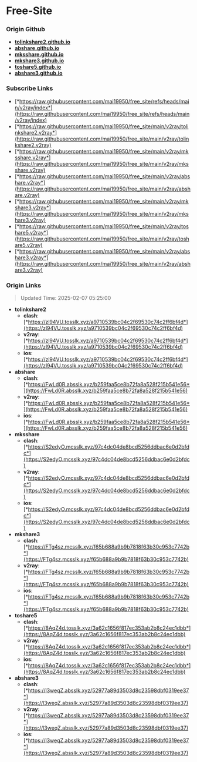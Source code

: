 # Free-Site

### Origin Github

- [**tolinkshare2.github.io**](https://github.com/tolinkshare2/tolinkshare2.github.io)
- [**abshare.github.io**](https://github.com/abshare/abshare.github.io)
- [**mksshare.github.io**](https://github.com/mksshare/mksshare.github.io)
- [**mkshare3.github.io**](https://github.com/mkshare3/mkshare3.github.io)
- [**toshare5.github.io**](https://github.com/toshare5/toshare5.github.io)
- [**abshare3.github.io**](https://github.com/abshare3/abshare3.github.io)

### Subscribe Links

- [*https://raw.githubusercontent.com/mai19950/free_site/refs/heads/main/v2ray/index*](https://raw.githubusercontent.com/mai19950/free_site/refs/heads/main/v2ray/index)
- [*https://raw.githubusercontent.com/mai19950/free_site/main/v2ray/tolinkshare2.v2ray*](https://raw.githubusercontent.com/mai19950/free_site/main/v2ray/tolinkshare2.v2ray)
- [*https://raw.githubusercontent.com/mai19950/free_site/main/v2ray/mksshare.v2ray*](https://raw.githubusercontent.com/mai19950/free_site/main/v2ray/mksshare.v2ray)
- [*https://raw.githubusercontent.com/mai19950/free_site/main/v2ray/abshare.v2ray*](https://raw.githubusercontent.com/mai19950/free_site/main/v2ray/abshare.v2ray)
- [*https://raw.githubusercontent.com/mai19950/free_site/main/v2ray/mkshare3.v2ray*](https://raw.githubusercontent.com/mai19950/free_site/main/v2ray/mkshare3.v2ray)
- [*https://raw.githubusercontent.com/mai19950/free_site/main/v2ray/toshare5.v2ray*](https://raw.githubusercontent.com/mai19950/free_site/main/v2ray/toshare5.v2ray)
- [*https://raw.githubusercontent.com/mai19950/free_site/main/v2ray/abshare3.v2ray*](https://raw.githubusercontent.com/mai19950/free_site/main/v2ray/abshare3.v2ray)

### Origin Links

> Updated Time: 2025-02-07 05:25:00

- **tolinkshare2**
  - **clash**: [*https://zl94VU.tosslk.xyz/a9710539bc04c2f69530c74c2ff6bf4d*](https://zl94VU.tosslk.xyz/a9710539bc04c2f69530c74c2ff6bf4d)
  - **v2ray**: [*https://zl94VU.tosslk.xyz/a9710539bc04c2f69530c74c2ff6bf4d*](https://zl94VU.tosslk.xyz/a9710539bc04c2f69530c74c2ff6bf4d)
  - **ios**: [*https://zl94VU.tosslk.xyz/a9710539bc04c2f69530c74c2ff6bf4d*](https://zl94VU.tosslk.xyz/a9710539bc04c2f69530c74c2ff6bf4d)
- **abshare**
  - **clash**: [*https://FwLd0R.absslk.xyz/b259faa5ce8b72fa8a528f215b541e56*](https://FwLd0R.absslk.xyz/b259faa5ce8b72fa8a528f215b541e56)
  - **v2ray**: [*https://FwLd0R.absslk.xyz/b259faa5ce8b72fa8a528f215b541e56*](https://FwLd0R.absslk.xyz/b259faa5ce8b72fa8a528f215b541e56)
  - **ios**: [*https://FwLd0R.absslk.xyz/b259faa5ce8b72fa8a528f215b541e56*](https://FwLd0R.absslk.xyz/b259faa5ce8b72fa8a528f215b541e56)
- **mksshare**
  - **clash**: [*https://S2edyO.mcsslk.xyz/97c4dc04de8bcd5256ddbac6e0d2bfdc*](https://S2edyO.mcsslk.xyz/97c4dc04de8bcd5256ddbac6e0d2bfdc)
  - **v2ray**: [*https://S2edyO.mcsslk.xyz/97c4dc04de8bcd5256ddbac6e0d2bfdc*](https://S2edyO.mcsslk.xyz/97c4dc04de8bcd5256ddbac6e0d2bfdc)
  - **ios**: [*https://S2edyO.mcsslk.xyz/97c4dc04de8bcd5256ddbac6e0d2bfdc*](https://S2edyO.mcsslk.xyz/97c4dc04de8bcd5256ddbac6e0d2bfdc)
- **mkshare3**
  - **clash**: [*https://FTg4sz.mcsslk.xyz/f65b688a9b9b7818f63b30c953c7742b*](https://FTg4sz.mcsslk.xyz/f65b688a9b9b7818f63b30c953c7742b)
  - **v2ray**: [*https://FTg4sz.mcsslk.xyz/f65b688a9b9b7818f63b30c953c7742b*](https://FTg4sz.mcsslk.xyz/f65b688a9b9b7818f63b30c953c7742b)
  - **ios**: [*https://FTg4sz.mcsslk.xyz/f65b688a9b9b7818f63b30c953c7742b*](https://FTg4sz.mcsslk.xyz/f65b688a9b9b7818f63b30c953c7742b)
- **toshare5**
  - **clash**: [*https://8AqZ4d.tosslk.xyz/3a62c1656f817ec353ab2b8c24ec1dbb*](https://8AqZ4d.tosslk.xyz/3a62c1656f817ec353ab2b8c24ec1dbb)
  - **v2ray**: [*https://8AqZ4d.tosslk.xyz/3a62c1656f817ec353ab2b8c24ec1dbb*](https://8AqZ4d.tosslk.xyz/3a62c1656f817ec353ab2b8c24ec1dbb)
  - **ios**: [*https://8AqZ4d.tosslk.xyz/3a62c1656f817ec353ab2b8c24ec1dbb*](https://8AqZ4d.tosslk.xyz/3a62c1656f817ec353ab2b8c24ec1dbb)
- **abshare3**
  - **clash**: [*https://l3weqZ.absslk.xyz/52977a89d3503d8c23598dbf0319ee37*](https://l3weqZ.absslk.xyz/52977a89d3503d8c23598dbf0319ee37)
  - **v2ray**: [*https://l3weqZ.absslk.xyz/52977a89d3503d8c23598dbf0319ee37*](https://l3weqZ.absslk.xyz/52977a89d3503d8c23598dbf0319ee37)
  - **ios**: [*https://l3weqZ.absslk.xyz/52977a89d3503d8c23598dbf0319ee37*](https://l3weqZ.absslk.xyz/52977a89d3503d8c23598dbf0319ee37)

